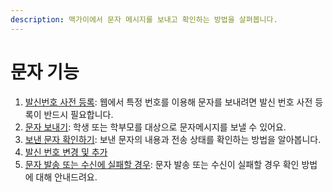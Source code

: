 ```yaml
---
description: 맥가이에서 문자 메시지를 보내고 확인하는 방법을 살펴봅니다.
---
```


# 문자 기능

1. [발신번호 사전 등록](pre-registration.md): 웹에서 특정 번호를 이용해 문자를 보내려면 발신 번호 사전 등록이 반드시 필요합니다.&#x20;
2. [문자 보내기](send.md): 학생 또는 학부모를 대상으로 문자메시지를 보낼 수 있어요.
3. [보낸 문자 확인하기](result.md): 보낸 문자의 내용과 전송 상태를 확인하는 방법을 알아봅니다.
4. [발신 번호 변경 및 추가](add-no.md)&#x20;
5. [문자 발송 또는 수신에 실패할 경우](fail.md): 문자 발송 또는 수신이 실패할 경우 확인 방법에 대해 안내드려요.
